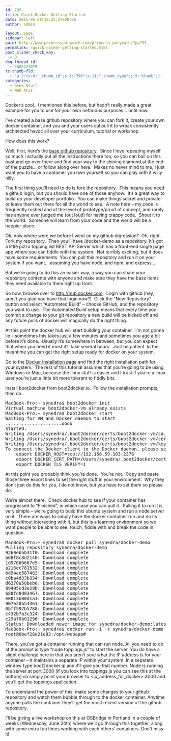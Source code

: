 ```yaml
---
id: 795
title: Quick Docker Getting Started
date: 2015-05-28T16:25:27+00:00
author: admin

layout: page
sidebar: left
guid: http://www.princesspolymath.com/princess_polymath/?p=795
permalink: /quick-docker-getting-started.html
post_slider_check_key:
  - 0
dsq_thread_id:
  - 3802421079
tc-thumb-fld:
  - 'a:2:{s:9:"_thumb_id";s:3:"796";s:11:"_thumb_type";s:5:"thumb";}'
categories:
  - Geek Stuff
  - Web APIs
---
```

Docker&#8217;s cool.  I mentioned this before, but hadn&#8217;t really made a great example for you to use for your own nefarious purposes&#8230; until now.

I&#8217;ve created a base github repository where you can fork it, create your own docker container, and you and your users cal pull it to wreak consistently architected havoc all over your curriculum, tutorial or workshop.

How does this work?

Well, first, here&#8217;s the [base github repository](https://github.com/synedra/docker-demo).  Since I love repeating myself so much I actually put all the instructions there too, so you can bail on this post and go over there and find your way to the shining diamond at the end of the puzzle&#8230; or follow along over here.  Makes no never mind to me, I just want you to have a container you own yourself so you can play with it willy nilly.

The first thing you&#8217;ll need to do is fork the repository.  This means you need a github login, but you should have one of those anyhow.  It&#8217;s a great way to build up your developer portfolio.  You can make things secret and private or leave them out there for all the world to see.  A note here &#8211; my code is frequently rushed and at the level of prototype/proof of concept, and rarely has anyone ever judged me (out loud) for having crappy code.  Shout it to the world.  Someone will learn from your code and the world will be a happier place.

Ok, now where were we before I went on my github digression?  Oh, right. Fork my repository.  Then you&#8217;ll have <yourusername>/docker-demo as a repository. It&#8217;s got a little pizza topping list REST API Server which has a front-end single page app where you can fiddle with the system.  Not terribly exciting, but it does have some requirements. You can pull this repository and run it on your system if you want&#8230; assuming you have node, and npm, and express&#8230;

But we&#8217;re going to do this an easier way, a way you can share your repository contents with anyone and make sure they have the base items they need available to them right up front.

So now, browse over to http://hub.docker.com.  Login with github (hey, aren&#8217;t you glad you have that login now?)  Click the &#8220;New Repository&#8221; button and select &#8220;Automated Build&#8221; &#8211; choose GitHub, and the repository you want to use.  The Automated Build setup means that every time you commit a change to your git repository a new build will be kicked off and any future pulls of docker will magically do the right thing.

At this point the docker hub will start building your container.  I&#8217;m not gonna lie &#8211; sometimes this takes just a few minutes and sometimes you age a bit before it&#8217;s done.  Usually it&#8217;s somewhere in between, but you can expect that when you need it most it&#8217;ll take several hours.  Just be patient. In the meantime you can get the right setup ready for docker on your system.

Go to the [Docker Installation page](https://docs.docker.com/installation/#installation) and find the right installation path for your system.  The rest of this tutorial assumes that you&#8217;re going to be using Windows or Mac, because the linux stuff is easier and I trust if you&#8217;re a linux user you&#8217;re just a little bit more tolerant to fiddly bits.

Install boot2docker from boot2docker.io.  Follow the installation prompts, then do:

<pre>MacBook-Pro:~ synedra$ boot2docker init
Virtual machine boot2docker-vm already exists
MacBook-Pro:~ synedra$ boot2docker start
Waiting for VM and Docker daemon to start
.....................oooo
Started.
Writing /Users/synedra/.boot2docker/certs/boot2docker-vm/ca.pem
Writing /Users/synedra/.boot2docker/certs/boot2docker-vm/cert.pem
Writing /Users/synedra/.boot2docker/certs/boot2docker-vm/key.pem
To connect the Docker client to the Docker daemon, please set:
    export DOCKER_HOST=tcp://192.168.59.103:2376
    export DOCKER_CERT_PATH=/Users/synedra/.boot2docker/certs/boot2docker-vm
    export DOCKER_TLS_VERIFY=1</pre>

At this point you probably think you&#8217;re done.  You&#8217;re not.  Copy and paste those three export lines to set the right stuff in your environment.  Why they don&#8217;t just do this for you, I do not know, but you have to set them so please do.

We&#8217;re almost there.  Check docker hub to see if your container has progressed to &#8220;Finished&#8221;, in which case you can pull it.  Pulling it to run it is very simple &#8211; we&#8217;re going to build this ubuntu system and run a node server on it.  There are ways to simply have the docker container run and do its thing without interacting with it, but this is a learning environment so we want people to be able to see, touch, fiddle with and break the code in question.

<pre>MacBook-Pro:~ synedra$ docker pull synedra/docker-demo
Pulling repository synedra/docker-demo
9260ebbb31f0: Download complete
b68f8c8d2140: Download complete
1d57666667e5: Download complete
a216ec781532: Download complete
bd94ae587483: Download complete
c0ba4d33b334: Download complete
d6278a50beb0: Download complete
89495cd3e29b: Download complete
688fd0d83467: Download complete
e0013b00d1a1: Download complete
907e20b54361: Download complete
0bff597b5788: Download complete
c432b7a3c324: Download complete
c29af0b01296: Download complete
Status: Downloaded newer image for synedra/docker-demo:latest
MacBook-Pro:~ synedra$ docker run -i -t synedra/docker-demo /bin/bash
root@0bef28a21e83:/opt/webapp#
</pre>

There, you&#8217;ve got a container running that can run node. All you need to do at the prompt is type &#8220;node toppings.js&#8221; to start the server. You do have a slight challenge here in that you aren&#8217;t sure what the IP address is for your container &#8211; it maintains a separate IP within your system. In a separate window type boot2docker ip and it&#8217;ll give you that number. Node is running the server at port 3000 (if you look into toppings.js you can see this at the bottom) so simply point your browser to <ip\_address\_for_docker>:3000 and you&#8217;ll get the toppings application.
  
To understand the power of this, make some changes to your github repository and watch them bubble through to the docker container. Anytime anyone pulls the container they&#8217;ll get the most recent version of the github repository.

I&#8217;ll be giving a live workshop on this at OSBridge in Portland in a couple of weeks (Wednesday, June 24th) where we&#8217;ll go through this together, along with some extra fun times working with each others&#8217; containers. Don&#8217;t miss it!